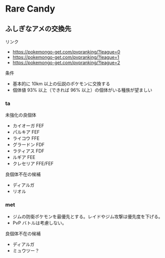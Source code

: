 # Rare Candy

## ふしぎなアメの交換先

リンク

- <https://pokemongo-get.com/pvpranking/?league=0>
- <https://pokemongo-get.com/pvpranking/?league=1>
- <https://pokemongo-get.com/pvpranking/?league=2>

条件

- 基本的に 10km 以上の伝説のポケモンに交換する
- 個体値 93% 以上（できれば 96% 以上）の個体がいる種族が望ましい

### ta

未強化の良個体

- カイオーガ FEF
- パルキア FEF
- ライコウ FFE
- グラードン FDF
- ラティアス FDF
- ルギア FEE
- クレセリア FFE/FEF

良個体不在の候補

- ディアルガ
- リオル

### met

- ジムの防衛ポケモンを最優先とする。レイドやジム攻撃は優先度を下げる。
- PvP バトルは考慮しない。

良個体不在の候補

- ディアルガ
- ミュウツー？
